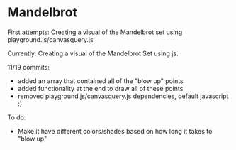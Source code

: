 Mandelbrot
==========

First attempts:
Creating a visual of the Mandelbrot set using playground.js/canvasquery.js

Currently:
Creating a visual of the Mandelbrot Set using js.

11/19 commits:
- added an array that contained all of the "blow up" points
- added functionality at the end to draw all of these points
- removed playground.js/canvasquery.js dependencies, default javascript :)

To do:
  - Make it have different colors/shades based on how long it takes to "blow up"
